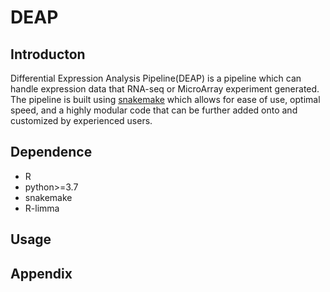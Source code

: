 # DEAP

## Introducton

Differential Expression Analysis Pipeline(DEAP) is a pipeline which can handle expression data that RNA-seq or MicroArray experiment generated. The pipeline is built using [snakemake](https://bitbucket.org/snakemake/snakemake/wiki/Home) which allows for ease of use, optimal speed, and a highly modular code that can be further added onto and customized by experienced users. 

## Dependence
- R
- python>=3.7
- snakemake
- R-limma

## Usage


## Appendix

